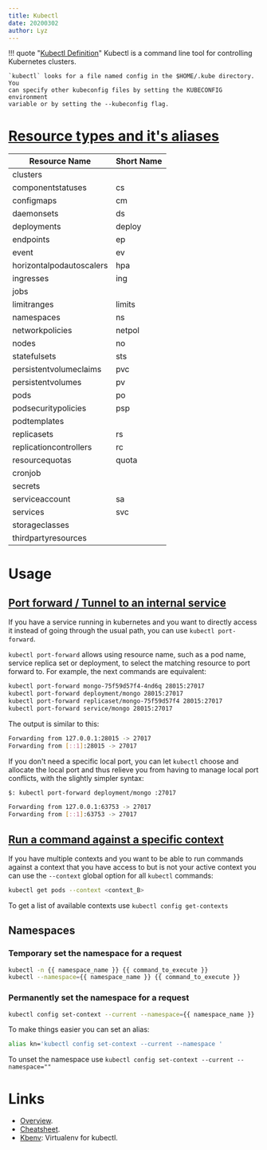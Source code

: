 ```yaml
---
title: Kubectl
date: 20200302
author: Lyz
---
```


!!! quote "[Kubectl Definition](https://kubernetes.io/docs/reference/kubectl/overview/)"
    Kubectl is a command line tool for controlling Kubernetes clusters.

    `kubectl` looks for a file named config in the $HOME/.kube directory. You
    can specify other kubeconfig files by setting the KUBECONFIG environment
    variable or by setting the --kubeconfig flag.

# [Resource types and it's aliases](https://kubernetes.io/docs/reference/kubectl/overview/#resource-types)

| Resource Name            | Short Name |
| ---                      | ---        |
| clusters                 |            |
| componentstatuses        | cs         |
| configmaps               | cm         |
| daemonsets               | ds         |
| deployments              | deploy     |
| endpoints                | ep         |
| event                    | ev         |
| horizontalpodautoscalers | hpa        |
| ingresses                | ing        |
| jobs                     |            |
| limitranges              | limits     |
| namespaces               | ns         |
| networkpolicies          | netpol     |
| nodes                    | no         |
| statefulsets             | sts        |
| persistentvolumeclaims   | pvc        |
| persistentvolumes        | pv         |
| pods                     | po         |
| podsecuritypolicies      | psp        |
| podtemplates             |            |
| replicasets              | rs         |
| replicationcontrollers   | rc         |
| resourcequotas           | quota      |
| cronjob                  |            |
| secrets                  |            |
| serviceaccount           | sa         |
| services                 | svc        |
| storageclasses           |            |
| thirdpartyresources      |            |

# Usage

## [Port forward / Tunnel to an internal service](https://kubernetes.io/docs/tasks/access-application-cluster/port-forward-access-application-cluster/)

If you have a service running in kubernetes and you want to directly access it
instead of going through the usual path, you can use `kubectl port-forward`.


`kubectl port-forward` allows using resource name, such as a pod name, service
replica set or deployment, to select the matching resource to port forward to.
For example, the next commands are equivalent:

```bash
kubectl port-forward mongo-75f59d57f4-4nd6q 28015:27017
kubectl port-forward deployment/mongo 28015:27017
kubectl port-forward replicaset/mongo-75f59d57f4 28015:27017
kubectl port-forward service/mongo 28015:27017
```

The output is similar to this:

```bash
Forwarding from 127.0.0.1:28015 -> 27017
Forwarding from [::1]:28015 -> 27017
```

If you don't need a specific local port, you can let `kubectl` choose and
allocate the local port and thus relieve you from having to manage local port
conflicts, with the slightly simpler syntax:

```bash
$: kubectl port-forward deployment/mongo :27017

Forwarding from 127.0.0.1:63753 -> 27017
Forwarding from [::1]:63753 -> 27017
```

## [Run a command against a specific context](https://stackoverflow.com/questions/55938630/how-to-run-a-command-against-a-specific-context-with-kubectl)

If you have multiple contexts and you want to be able to run commands against
a context that you have access to but is not your active context you can use the
`--context` global option for all `kubectl` commands:

```bash
kubectl get pods --context <context_B>
```

To get a list of available contexts use `kubectl config get-contexts`

## Namespaces

### Temporary set the namespace for a request

```bash
kubectl -n {{ namespace_name }} {{ command_to_execute }}
kubectl --namespace={{ namespace_name }} {{ command_to_execute }}
```

### Permanently set the namespace for a request

```bash
kubectl config set-context --current --namespace={{ namespace_name }}
```

To make things easier you can set an alias:

```bash 
alias kn='kubectl config set-context --current --namespace '
``` 

To unset the namespace use `kubectl config set-context --current --namespace=""`

# Links

* [Overview](https://kubernetes.io/docs/reference/kubectl/overview/).
* [Cheatsheet](https://kubernetes.io/docs/user-guide/kubectl-cheatsheet/).
* [Kbenv](https://github.com/alexppg/kbenv): Virtualenv for kubectl.
